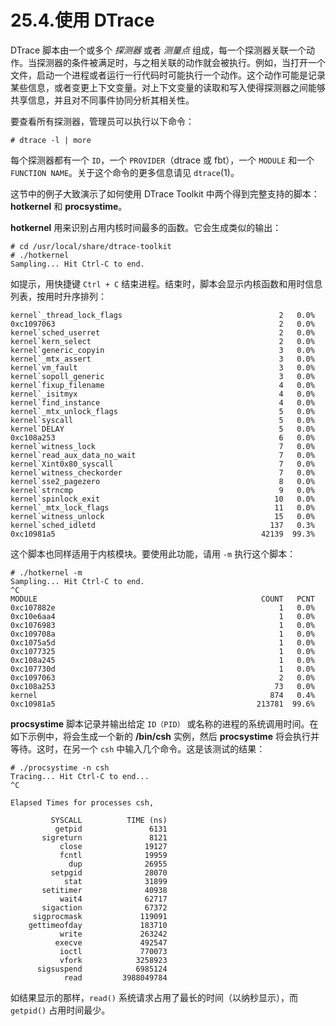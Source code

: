 # 25.4.使用 DTrace

DTrace 脚本由一个或多个 _探测器_ 或者 _测量点_ 组成，每一个探测器关联一个动作。当探测器的条件被满足时，与之相关联的动作就会被执行。例如，当打开一个文件，启动一个进程或者运行一行代码时可能执行一个动作。这个动作可能是记录某些信息，或者变更上下文变量。对上下文变量的读取和写入使得探测器之间能够共享信息，并且对不同事件协同分析其相关性。

要查看所有探测器，管理员可以执行以下命令：

```
# dtrace -l | more
```

每个探测器都有一个 `ID`，一个 `PROVIDER`（dtrace 或 fbt），一个 `MODULE` 和一个 `FUNCTION NAME`。关于这个命令的更多信息请见 `dtrace`(1)。

这节中的例子大致演示了如何使用 DTrace Toolkit 中两个得到完整支持的脚本：**hotkernel** 和 **procsystime**。

**hotkernel** 用来识别占用内核时间最多的函数。它会生成类似的输出：

```
# cd /usr/local/share/dtrace-toolkit
# ./hotkernel
Sampling... Hit Ctrl-C to end.
```

如提示，用快捷键 `Ctrl + C` 结束进程。结束时，脚本会显示内核函数和用时信息列表，按用时升序排列：

```
kernel`_thread_lock_flags                                   2   0.0%
0xc1097063                                                  2   0.0%
kernel`sched_userret                                        2   0.0%
kernel`kern_select                                          2   0.0%
kernel`generic_copyin                                       3   0.0%
kernel`_mtx_assert                                          3   0.0%
kernel`vm_fault                                             3   0.0%
kernel`sopoll_generic                                       3   0.0%
kernel`fixup_filename                                       4   0.0%
kernel`_isitmyx                                             4   0.0%
kernel`find_instance                                        4   0.0%
kernel`_mtx_unlock_flags                                    5   0.0%
kernel`syscall                                              5   0.0%
kernel`DELAY                                                5   0.0%
0xc108a253                                                  6   0.0%
kernel`witness_lock                                         7   0.0%
kernel`read_aux_data_no_wait                                7   0.0%
kernel`Xint0x80_syscall                                     7   0.0%
kernel`witness_checkorder                                   7   0.0%
kernel`sse2_pagezero                                        8   0.0%
kernel`strncmp                                              9   0.0%
kernel`spinlock_exit                                       10   0.0%
kernel`_mtx_lock_flags                                     11   0.0%
kernel`witness_unlock                                      15   0.0%
kernel`sched_idletd                                       137   0.3%
0xc10981a5                                              42139  99.3%
```

这个脚本也同样适用于内核模块。要使用此功能，请用 `-m` 执行这个脚本：

```
# ./hotkernel -m
Sampling... Hit Ctrl-C to end.
^C
MODULE                                                  COUNT   PCNT
0xc107882e                                                  1   0.0%
0xc10e6aa4                                                  1   0.0%
0xc1076983                                                  1   0.0%
0xc109708a                                                  1   0.0%
0xc1075a5d                                                  1   0.0%
0xc1077325                                                  1   0.0%
0xc108a245                                                  1   0.0%
0xc107730d                                                  1   0.0%
0xc1097063                                                  2   0.0%
0xc108a253                                                 73   0.0%
kernel                                                    874   0.4%
0xc10981a5                                             213781  99.6%
```

**procsystime** 脚本记录并输出给定 `ID（PID）` 或名称的进程的系统调用时间。在如下示例中，将会生成一个新的 **/bin/csh** 实例，然后 **procsystime** 将会执行并等待。这时，在另一个 `csh` 中输入几个命令。这是该测试的结果：

```
# ./procsystime -n csh
Tracing... Hit Ctrl-C to end...
^C

Elapsed Times for processes csh,

         SYSCALL          TIME (ns)
          getpid               6131
       sigreturn               8121
           close              19127
           fcntl              19959
             dup              26955
         setpgid              28070
            stat              31899
       setitimer              40938
           wait4              62717
       sigaction              67372
     sigprocmask             119091
    gettimeofday             183710
           write             263242
          execve             492547
           ioctl             770073
           vfork            3258923
      sigsuspend            6985124
            read         3988049784
```

如结果显示的那样，`read()` 系统请求占用了最长的时间（以纳秒显示），而 `getpid()` 占用时间最少。
